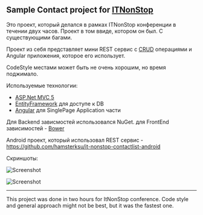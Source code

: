 Sample Contact project for [ITNonStop](http://it-nonstop.net/city/kherson)
----

Это проект, который делался в рамках ITNonStop конференции в течении двух часов. Проект в том ввиде, котором он был. С существующими багами.

Проект из себя представляет мини REST сервис с [CRUD](https://ru.wikipedia.org/wiki/CRUD) операциями и Angular приложения, которое его использует.

CodeStyle местами может быть не очень хорошим, но время поджимало.

Используемые технологии:

 - [ASP.Net MVC 5](http://www.asp.net/mvc)
 - [EntityFramework](https://msdn.microsoft.com/en-us/data/ee712907#getstarted) для доступе к DB
 - [Angular](https://angularjs.org/) для SinglePage Application части

Для Backend зависмостей использовался NuGet. для FrontEnd зависимостей - [Bower](http://bower.io/)

Android проект, который использовал REST сервис - https://github.com/hamsterksu/it-nonstop-contactlist-android

Скриншоты:

![Screenshot](https://github.com/sergey-litvinov/it-nonstop-contactl/NonStop-SampleProject/blob/master/Screenshots/ListPage.png)

![Screenshot](https://github.com/sergey-litvinov/it-nonstop-contactl/NonStop-SampleProject/blob/master/Screenshots/EditPage.png)

---
This project was done in two hours for ItNonStop conference. Code style and general approach might not be best, but it was the fastest one.
